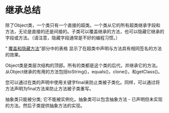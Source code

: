 # 继承总结

除了Object类，一个类只有一个直接的超类。一个类从它的所有超类继承字段和方法，无论是直接的还是间接的。子类可以覆盖继承的方法，也可以隐藏它继承的字段或方法。（请注意，隐藏字段通常是不好的编程习惯。）

“ [覆盖和隐藏方法](/content/java/iandi/override.md)”部分中的表格 显示了在超类中声明与方法具有相同签名的方法的效果。

Object类是类层次结构的顶部。所有的类都是这个类的后代，并继承它的方法。从Object继承的有用的方法包括toString()，equals()，clone()，和getClass()。

您可以通过在类的声明中使用关键字final来防止类被子类化。同样，可以通过将方法声明为final方法来防止方法被子类重写。

抽象类只能被分类; 它不能被实例化。抽象类可以包含抽象方法 - 已声明但未实现的方法。然后子类提供抽象方法的实现。